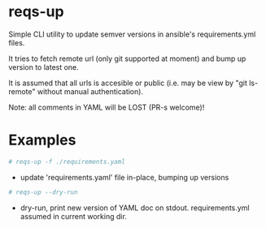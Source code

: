 # reqs-up
Simple CLI utility to update semver versions in ansible's
requirements.yml files.

It tries to fetch remote url (only git supported at moment) and bump
up version to latest one.

It is assumed that all urls is accesible or public (i.e. may be view
by "git ls-remote" without manual authentication).

Note: all comments in YAML will be LOST (PR-s welcome)!

# Examples

```bash
# reqs-up -f ./requirements.yaml
```
- update 'requirements.yaml' file in-place, bumping up versions

```bash
# reqs-up --dry-run
```
- dry-run, print new version of YAML doc on stdout.
  requirements.yml assumed in current working dir.
